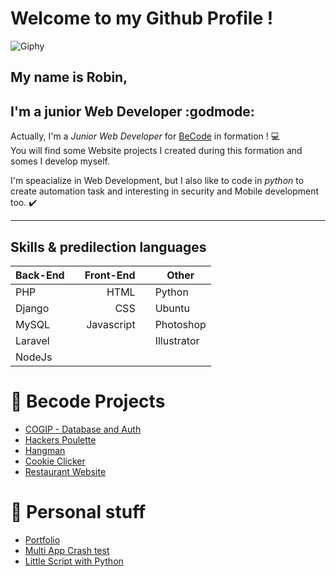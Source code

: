 # Welcome to my Github Profile !
![Giphy](https://media.giphy.com/media/QYkX9IMHthYn0Y3pcG/giphy.gif)

## My name is **Robin**,  
## I'm a **junior Web Developer**  :godmode:  

Actually, I'm a *Junior Web Developer* for [BeCode](www.becode.org) in formation ! :computer:  
You will find some Website projects I created during this formation and somes I develop myself.

I'm speacialize in Web Development, but I also like to code in *python* to create automation task and interesting in security and Mobile development too. :heavy_check_mark:  

-----

## __Skills & predilection languages__    

 |**Back-End** | |**Front-End** | | **Other** |
 |--------------|:--:|-----------:|:--:|------------ |
 |       PHP    | |   HTML      | |  Python     |
 |     Django ||    CSS         | |   Ubuntu    |
 |     MySQL    ||   Javascript  | | Photoshop |
 |      Laravel  ||           | | Illustrator |
 |      NodeJs   ||           | 
 

# :page_with_curl: Becode Projects 
- [COGIP - Database and Auth](https://github.com/JackRob/TW-Cogip)
- [Hackers Poulette](https://github.com/JackRob/hackers-poulette)
- [Hangman](https://github.com/JackRob/B-2-Hangman)
- [Cookie Clicker](https://github.com/JackRob/B-2-Cookie-Clicker)
- [Restaurant Website](https://github.com/JackRob/restaurant-css-framework)

# :dart: Personal stuff
- [Portfolio](https://github.com/JackRob/Portfolio)
- [Multi App Crash test](https://github.com/JackRob/MultiApp)  
- [Little Script with Python](https://github.com/JackRob/LittlePythonScript)
